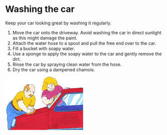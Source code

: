 # Washing the car

Keep your car looking great by washing it regularly.

1.  Move the car onto the driveway. Avoid washing the car in direct sunlight as this might damage the paint.
1.  Attach the water hose to a spout and pull the free end over to the car.
1.  Fill a bucket with soapy water.
1.  Use a sponge to apply the soapy water to the car and gently remove the dirt.
1.  Rinse the car by spraying clean water from the hose.
1.  Dry the car using a dampened chamois.

![washing the car](../image/carwash.jpg)